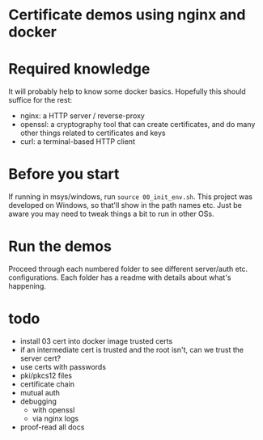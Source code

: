 # Certificate demos using nginx and docker

# Required knowledge

It will probably help to know some docker basics. Hopefully this
should suffice for the rest:

- nginx:   a HTTP server / reverse-proxy
- openssl: a cryptography tool that can create certificates,
           and do many other things related to certificates and keys
- curl:    a terminal-based HTTP client

# Before you start

If running in msys/windows, run `source 00_init_env.sh`.
This project was developed on Windows, so that'll show in
the path names etc. Just be aware you may need to tweak
things a bit to run in other OSs.

# Run the demos

Proceed through each numbered folder to see different server/auth
etc. configurations. Each folder has a readme with details about
what's happening.

# todo

- install 03 cert into docker image trusted certs
- if an intermediate cert is trusted and the root isn't, can we trust the server cert?
- use certs with passwords
- pki/pkcs12 files
- certificate chain
- mutual auth
- debugging
    - with openssl
    - via nginx logs
- proof-read all docs